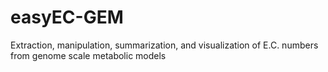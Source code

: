 # easyEC-GEM
Extraction, manipulation, summarization, and visualization of E.C. numbers from genome scale metabolic models
